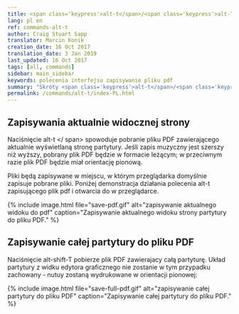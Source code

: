 ```yaml
---
title: <span class='keypress'>alt-t</span>/<span class='keypress'>alt-T</span>
lang: pl en
ref: commands-alt-t
author: Craig Stuart Sapp
translator: Marcin Konik
creation_date: 16 Oct 2017
translation_date: 3 Jan 2019
last_updated: 16 Oct 2017
tags: [all, commands]
sidebar: main_sidebar
keywords: polecenia interfejsu zapisywanie pliku pdf
summary: "Skróty <span class='keypress'>alt-t</span>/<span class='keypress'>alt-T</span> spowodują zapisanie aktualnego widoku strony lub całej partytury do pliku w formacie PDF."
permalink: /commands/alt-t/index-PL.html
---
```


## Zapisywania aktualnie widocznej strony

Naciśnięcie <span class = "keypress"> alt-t </ span> spowoduje pobranie pliku PDF zawierającego aktualnie
wyświetlaną stronę partytury. Jeśli zapis muzyczny jest szerszy niż wyższy, pobrany plik PDF będzie
w formacie leżącym; w przeciwnym razie plik PDF będzie miał orientację pionową.

Pliki będą zapisywane w miejscu, w którym przeglądarka domyślnie zapisuje pobrane pliki.
Poniżej demonstracja działania polecenia <span class="keypress">alt-t</span> zapisującego 
plik pdf i otwarcia do w przeglądarce.

{% include image.html
	file="save-pdf.gif"
	alt="zapisywanie aktualnego widoku do pdf"
	caption="Zapisywanie aktualnego widoku strony partytury do pliku PDF."
%}

## Zapisywanie całej partytury do pliku PDF

Naciśnięcie <span class="keypress">alt-shift-T</span> pobierze plik PDF
zawierajacy całą partyturę. Układ partytury z widku edytora graficznego
nie zostanie w tym przypadku zachowany - nutuy zostaną wydrukowane w 
orientacji pionowej:

{% include image.html
	file="save-full-pdf.gif"
	alt="zapisywanie całej partytury do pliku PDF"
	caption="Zapisywanie całej partytury do pliku PDF."
%}
